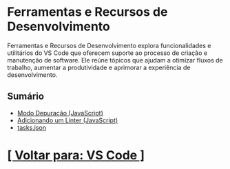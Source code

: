# Ferramentas e Recursos de Desenvolvimento

Ferramentas e Recursos de Desenvolvimento explora funcionalidades e utilitários do VS Code que oferecem suporte ao processo de criação e manutenção de software. Ele reúne tópicos que ajudam a otimizar fluxos de trabalho, aumentar a produtividade e aprimorar a experiência de desenvolvimento.

## Sumário

- [Modo Depuração (JavaScript)](./2-modo-depuração-javascript/1-modo-depuração-javascript.md)
- [Adicionando um Linter (JavaScript)](./3-adicionando-linter-javascript.md)
- [tasks.json](./4-tasks-json.md)

# [[ Voltar para: VS Code ]](../vs-code.md)